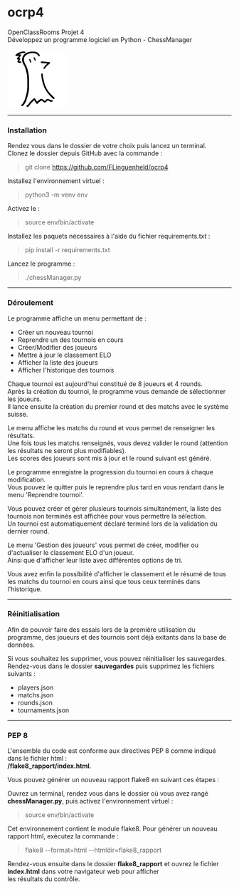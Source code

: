 # ocrp4
OpenClassRooms Projet 4  
Développez un programme logiciel en Python - ChessManager  

![Logo FLinguenheld](https://github.com/FLinguenheld/OpenCR_P2/blob/main/Forelif.png "Pouet")
****
### Installation
Rendez vous dans le dossier de votre choix puis lancez un terminal.  
Clonez le dossier depuis GitHub avec la commande :  
>git clone https://github.com/FLinguenheld/ocrp4 

Installez l'environnement virtuel :
>python3 -m venv env

Activez le :
>source env/bin/activate

Installez les paquets nécessaires à l'aide du fichier requirements.txt :
>pip install -r requirements.txt

Lancez le programme :
>./chessManager.py
****
### Déroulement
Le programme affiche un menu permettant de :
+ Créer un nouveau tournoi
+ Reprendre un des tournois en cours
+ Créer/Modifier des joueurs
+ Mettre à jour le classement ELO
+ Afficher la liste des joueurs
+ Afficher l'historique des tournois


Chaque tournoi est aujourd'hui constitué de 8 joueurs et 4 rounds.  
Après la création du tournoi, le programme vous demande de sélectionner les joueurs.  
Il lance ensuite la création du premier round et des matchs avec le système suisse.

Le menu affiche les matchs du round et vous permet de renseigner les résultats.  
Une fois tous les matchs renseignés, vous devez valider le round (attention les résultats 
ne seront plus modifiables).  
Les scores des joueurs sont mis à jour et le round suivant est généré.

Le programme enregistre la progression du tournoi en cours à chaque modification.  
Vous pouvez le quitter puis le reprendre plus tard en vous rendant dans le menu 'Reprendre tournoi'.

Vous pouvez créer et gérer plusieurs tournois simultanément, la liste des tournois non terminés 
est affichée pour vous permettre la sélection.  
Un tournoi est automatiquement déclaré terminé lors de la validation du dernier round.

Le menu 'Gestion des joueurs' vous permet de créer, modifier ou d'actualiser le classement ELO d'un joueur.  
Ainsi que d'afficher leur liste avec différentes options de tri.

Vous avez enfin la possibilité d'afficher le classement et le résumé de tous les matchs du tournoi en cours 
ainsi que tous ceux terminés dans l'historique.
****
### Réinitialisation
Afin de pouvoir faire des essais lors de la première utilisation du programme, des joueurs et des tournois sont déjà exitants 
dans la base de données.

Si vous souhaitez les supprimer, vous pouvez réinitialiser les sauvegardes. Rendez-vous dans le dossier __sauvegardes__ puis 
supprimez les fichiers suivants :

- players.json
- matchs.json
- rounds.json
- tournaments.json
****
### PEP 8
L'ensemble du code est conforme aux directives PEP 8 comme indiqué dans le fichier html :  
 __/flake8_rapport/index.html__.

Vous pouvez générer un nouveau rapport flake8 en suivant ces étapes :

Ouvrez un terminal, rendez vous dans le dossier où vous avez rangé __chessManager.py__, puis activez l'environnement virtuel :
>source env/bin/activate

Cet environnement contient le module flake8. Pour générer un nouveau rapport html, exécutez la commande :
>flake8 --format=html --htmldir=flake8_rapport

Rendez-vous ensuite dans le dossier __flake8_rapport__ et ouvrez le fichier __index.html__ dans votre navigateur web pour afficher  
les résultats du contrôle.
